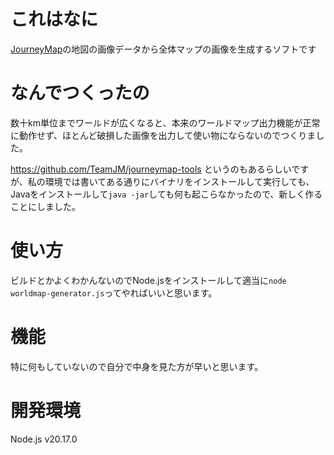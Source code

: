 # これはなに
[JourneyMap](https://www.curseforge.com/minecraft/mc-mods/journeymap)の地図の画像データから全体マップの画像を生成するソフトです

# なんでつくったの
数十km単位までワールドが広くなると、本来のワールドマップ出力機能が正常に動作せず、ほとんど破損した画像を出力して使い物にならないのでつくりました。

https://github.com/TeamJM/journeymap-tools というのもあるらしいですが、私の環境では書いてある通りにバイナリをインストールして実行しても、Javaをインストールして`java -jar`しても何も起こらなかったので、新しく作ることにしました。

# 使い方
ビルドとかよくわかんないのでNode.jsをインストールして適当に`node worldmap-generator.js`ってやればいいと思います。

# 機能
特に何もしていないので自分で中身を見た方が早いと思います。

# 開発環境
Node.js v20.17.0
